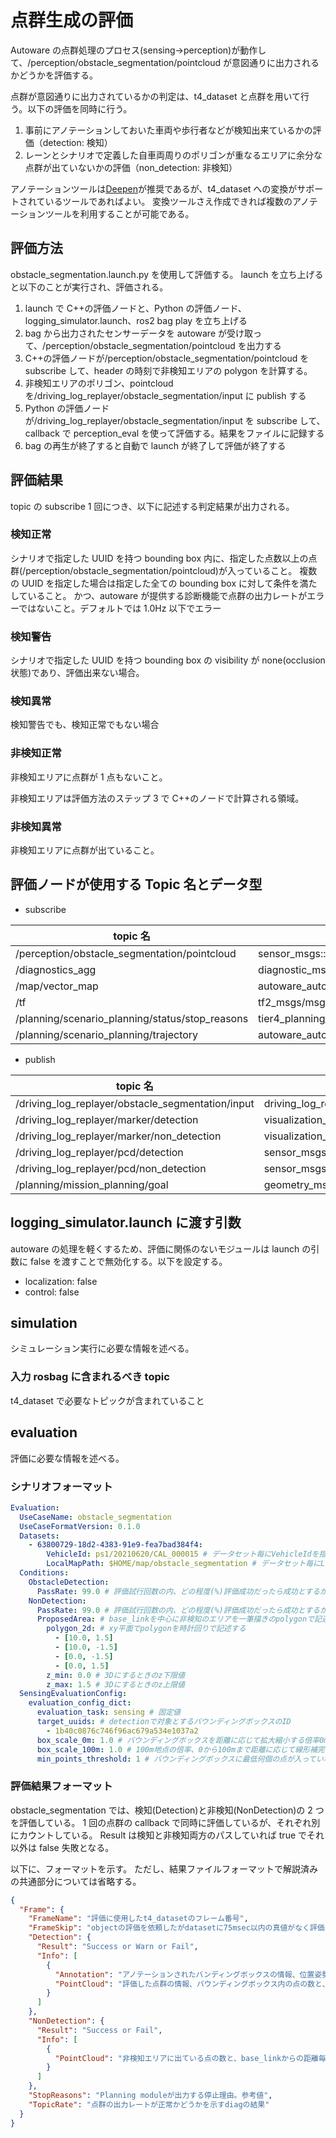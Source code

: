 # 点群生成の評価

Autoware の点群処理のプロセス(sensing→perception)が動作して、/perception/obstacle_segmentation/pointcloud が意図通りに出力されるかどうかを評価する。

点群が意図通りに出力されているかの判定は、t4_dataset と点群を用いて行う。以下の評価を同時に行う。

1. 事前にアノテーションしておいた車両や歩行者などが検知出来ているかの評価（detection: 検知）
2. レーンとシナリオで定義した自車両周りのポリゴンが重なるエリアに余分な点群が出ていないかの評価（non_detection: 非検知）

アノテーションツールは[Deepen](https://www.deepen.ai/)が推奨であるが、t4_dataset への変換がサポートされているツールであればよい。
変換ツールさえ作成できれば複数のアノテーションツールを利用することが可能である。

## 評価方法

obstacle_segmentation.launch.py を使用して評価する。
launch を立ち上げると以下のことが実行され、評価される。

1. launch で C++の評価ノードと、Python の評価ノード、logging_simulator.launch、ros2 bag play を立ち上げる
2. bag から出力されたセンサーデータを autoware が受け取って、/perception/obstacle_segmentation/pointcloud を出力する
3. C++の評価ノードが/perception/obstacle_segmentation/pointcloud を subscribe して、header の時刻で非検知エリアの polygon を計算する。
4. 非検知エリアのポリゴン、pointcloud を/driving_log_replayer/obstacle_segmentation/input に publish する
5. Python の評価ノードが/driving_log_replayer/obstacle_segmentation/input を subscribe して、callback で perception_eval を使って評価する。結果をファイルに記録する
6. bag の再生が終了すると自動で launch が終了して評価が終了する

## 評価結果

topic の subscribe 1 回につき、以下に記述する判定結果が出力される。

### 検知正常

シナリオで指定した UUID を持つ bounding box 内に、指定した点数以上の点群(/perception/obstacle_segmentation/pointcloud)が入っていること。
複数の UUID を指定した場合は指定した全ての bounding box に対して条件を満たしていること。
かつ、autoware が提供する診断機能で点群の出力レートがエラーではないこと。デフォルトでは 1.0Hz 以下でエラー

### 検知警告

シナリオで指定した UUID を持つ bounding box の visibility が none(occlusion 状態)であり、評価出来ない場合。

### 検知異常

検知警告でも、検知正常でもない場合

### 非検知正常

非検知エリアに点群が 1 点もないこと。

非検知エリアは評価方法のステップ 3 で C++のノードで計算される領域。

### 非検知異常

非検知エリアに点群が出ていること。

## 評価ノードが使用する Topic 名とデータ型

- subscribe

| topic 名                                        | データ型                                     |
| ----------------------------------------------- | -------------------------------------------- |
| /perception/obstacle_segmentation/pointcloud    | sensor_msgs::msg::PointCloud2                |
| /diagnostics_agg                                | diagnostic_msgs::msg::DiagnosticArray        |
| /map/vector_map                                 | autoware_auto_mapping_msgs::msg::HADMapBin   |
| /tf                                             | tf2_msgs/msg/TFMessage                       |
| /planning/scenario_planning/status/stop_reasons | tier4_planning_msgs::msg::StopReasonArray    |
| /planning/scenario_planning/trajectory          | autoware_auto_planning_msgs::msg::Trajectory |

- publish

| topic 名                                          | データ型                                                 |
| ------------------------------------------------- | -------------------------------------------------------- |
| /driving_log_replayer/obstacle_segmentation/input | driving_log_replayer_msgs::msg:ObstacleSegmentationInput |
| /driving_log_replayer/marker/detection            | visualization_msgs::msg::MarkerArray                     |
| /driving_log_replayer/marker/non_detection        | visualization_msgs::msg::MarkerArray                     |
| /driving_log_replayer/pcd/detection               | sensor_msgs::msg::PointCloud2                            |
| /driving_log_replayer/pcd/non_detection           | sensor_msgs::msg::PointCloud2                            |
| /planning/mission_planning/goal                   | geometry_msgs::msg::PoseStamped                          |

## logging_simulator.launch に渡す引数

autoware の処理を軽くするため、評価に関係のないモジュールは launch の引数に false を渡すことで無効化する。以下を設定する。

- localization: false
- control: false

## simulation

シミュレーション実行に必要な情報を述べる。

### 入力 rosbag に含まれるべき topic

t4_dataset で必要なトピックが含まれていること

## evaluation

評価に必要な情報を述べる。

### シナリオフォーマット

```yaml
Evaluation:
  UseCaseName: obstacle_segmentation
  UseCaseFormatVersion: 0.1.0
  Datasets:
    - 63800729-18d2-4383-91e9-fea7bad384f4:
        VehicleId: ps1/20210620/CAL_000015 # データセット毎にVehicleIdを指定する
        LocalMapPath: $HOME/map/obstacle_segmentation # データセット毎にLocalMapPathを指定する
  Conditions:
    ObstacleDetection:
      PassRate: 99.0 # 評価試行回数の内、どの程度(%)評価成功だったら成功とするか
    NonDetection:
      PassRate: 99.0 # 評価試行回数の内、どの程度(%)評価成功だったら成功とするか
      ProposedArea: # base_linkを中心に非検知のエリアを一筆描きのpolygonで記述する。時計周りに記述する
        polygon_2d: # xy平面でpolygonを時計回りで記述する
          - [10.0, 1.5]
          - [10.0, -1.5]
          - [0.0, -1.5]
          - [0.0, 1.5]
        z_min: 0.0 # 3Dにするときのz下限値
        z_max: 1.5 # 3Dにするときのz上限値
  SensingEvaluationConfig:
    evaluation_config_dict:
      evaluation_task: sensing # 固定値
      target_uuids: # detectionで対象とするバウンディングボックスのID
        - 1b40c0876c746f96ac679a534e1037a2
      box_scale_0m: 1.0 # バウンディングボックスを距離に応じて拡大縮小する倍率0m地点
      box_scale_100m: 1.0 # 100m地点の倍率、0から100mまで距離に応じて線形補完で倍率が決定する
      min_points_threshold: 1 # バウンディングボックスに最低何個の点が入っていればDetectionを成功とするかのしきい値
```

### 評価結果フォーマット

obstacle_segmentation では、検知(Detection)と非検知(NonDetection)の 2 つを評価している。
1 回の点群の callback で同時に評価しているが、それぞれ別にカウントしている。
Result は検知と非検知両方のパスしていれば true でそれ以外は false 失敗となる。

以下に、フォーマットを示す。
ただし、結果ファイルフォーマットで解説済みの共通部分については省略する。

```json
{
  "Frame": {
    "FrameName": "評価に使用したt4_datasetのフレーム番号",
    "FrameSkip": "objectの評価を依頼したがdatasetに75msec以内の真値がなく評価を飛ばされた回数",
    "Detection": {
      "Result": "Success or Warn or Fail",
      "Info": [
        {
          "Annotation": "アノテーションされたバンディングボックスの情報、位置姿勢、ID",
          "PointCloud": "評価した点群の情報、バウンディングボックス内の点の数と、base_linkからの最近傍の点の位置"
        }
      ]
    },
    "NonDetection": {
      "Result": "Success or Fail",
      "Info": [
        {
          "PointCloud": "非検知エリアに出ている点の数と、base_linkからの距離毎の分布"
        }
      ]
    },
    "StopReasons": "Planning moduleが出力する停止理由。参考値",
    "TopicRate": "点群の出力レートが正常かどうかを示すdiagの結果"
  }
}
```
